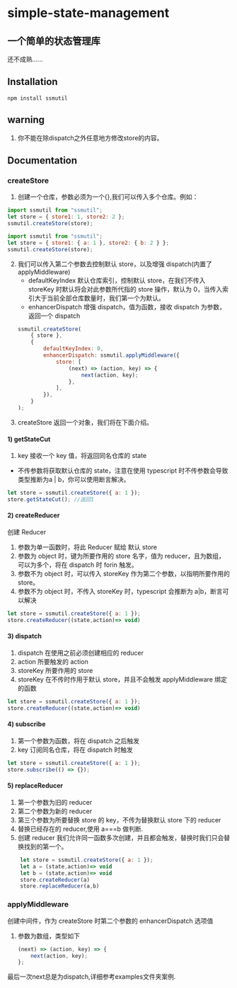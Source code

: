 # simple-state-management

## 一个简单的状态管理库
还不成熟......

## Installation

```
npm install ssmutil
```

## warning
1. 你不能在除dispatch之外任意地方修改store的内容。
## Documentation

### createStore

1. 创建一个仓库，参数必须为一个{},我们可以传入多个仓库。例如：

```js
import ssmutil from "ssmutil";
let store = { store1: 1, store2: 2 };
ssmutil.createStore(store);
```

```js
import ssmutil from "ssmutil";
let store = { store1: { a: 1 }, store2: { b: 2 } };
ssmutil.createStore(store);
```

2. 我们可以传入第二个参数去控制默认 store，以及增强 dispatch(内置了 applyMiddleware)
    - defaultKeyIndex 默认仓库索引，控制默认 store，在我们不传入 storeKey 时默认将会对此参数所代指的 store 操作，默认为 0，当传入索引大于当前全部仓库数量时，我们第一个为默认。
    - enhancerDispatch 增强 dispatch，值为函数，接收 dispatch 为参数，返回一个 dispatch
    ```js
    ssmutil.createStore(
        { store },
        {
            defaultKeyIndex: 0,
            enhancerDispatch: ssmutil.applyMiddleware({
                store: [
                    (next) => (action, key) => {
                        next(action, key);
                    },
                ],
            }),
        }
    );
    ```
3. createStore 返回一个对象，我们将在下面介绍。

#### 1) getStateCut

1. key 接收一个 key 值，将返回同名仓库的 state

-   不传参数将获取默认仓库的 state，注意在使用 typescript 时不传参数会导致类型推断为a | b，你可以使用断言解决。

```js
let store = ssmutil.createStore({ a: 1 });
store.getStateCut(); //返回1
```

#### 2) createReducer

创建 Reducer

1. 参数为单一函数时，将此 Reducer 赋给 默认 store
2. 参数为 object 时，键为所要作用的 store 名字，值为 reducer，且为数组，可以为多个，将在 dispatch 时 forin 触发。
3. 参数不为 object 时，可以传入 storeKey 作为第二个参数，以指明所要作用的 store。
4. 参数不为 object 时，不传入 storeKey 时，typescript 会推断为 a|b，断言可以解决

```js
let store = ssmutil.createStore({ a: 1 });
store.createReducer((state,action)=> void)
```

#### 3) dispatch

1. dispatch 在使用之前必须创建相应的 reducer
2. action 所要触发的 action
3. storeKey 所要作用的 store
4. storeKey 在不传时作用于默认 store，并且不会触发 applyMiddleware 绑定的函数

```js
let store = ssmutil.createStore({ a: 1 });
store.createReducer((state,action)=> void)
```

#### 4) subscribe

1. 第一个参数为函数，将在 dispatch 之后触发
2. key 订阅同名仓库，将在 dispatch 时触发

```js
let store = ssmutil.createStore({ a: 1 });
store.subscribe(() => {});
```

#### 5) replaceReducer

1. 第一个参数为旧的 reducer
2. 第二个参数为新的 reducer
3. 第三个参数为所要替换 store 的 key，不传为替换默认 store 下的 reducer
4. 替换已经存在的 reducer,使用 a===b 做判断.
5. 创建 reducer 我们允许同一函数多次创建，并且都会触发，替换时我们只会替换找到的第一个。

```js
    let store = ssmutil.createStore({ a: 1 });
    let a = (state,action)=> void
    let b = (state,action)=> void
    store.createReducer(a)
    store.replaceReducer(a,b)
```

### applyMiddleware

创建中间件，作为 createStore 时第二个参数的 enhancerDispatch 选项值

1. 参数为数组，类型如下
    ```js
    (next) => (action, key) => {
        next(action, key);
    };
    ```
 最后一次next总是为dispatch,详细参考examples文件夹案例.